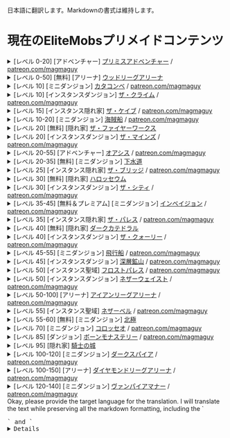 日本語に翻訳します。Markdownの書式は維持します。

# 現在のEliteMobsプリメイドコンテンツ

<details>
<summary>[レベル 0-20] [アドベンチャー] <a href="https://magmaguy.itch.io/primis">プリミスアドベンチャー</a> / <a href="https://www.patreon.com/posts/adventure-primis-71274573">patreon.com/magmaguy</a></summary>

この広大なアドベンチャーマップには、クエスト、戦利品、そして様々な挑戦的なモブが満載されており、プレイヤーをEliteMobsの世界に没入させるように設計されています。魅力的なゲームプレイを通して、プレイヤーはEliteMobsのメカニクスと機能をエキサイティングでインタラクティブな方法で学ぶことができます。MMORPGのファンは、お気に入りのMMOを彷彿とさせる要素があり、この体験を馴染み深く魅力的に感じるでしょう。
  
<pre>
EliteMobs情報: 
推奨レベル: 0 - 20- ソロ可能コンテンツ 
ボス: 957 地域 [200 ユニーク + 援軍 + フェーズ + 遷移ブロック] 
カスタムモデル: 11 (現在一部未実装、WIP)
ユニークアイテム: 153
宝箱: 25 ユニーク
クエスト: 98
NPC: 255 ユニーク
アリーナ: 1
難易度: プレイヤー2人推奨
マップタイプ: ワールド
エンカウンタータイプ: アドベンチャー 
互換性: 
Minecraftバージョン: 1.18.1+ 
EliteMobsバージョン: 8.0.3+ クレジット: 69OzCanOfBepis, MagmaGuy, Matevagyok, Dalio, FrostCone
</pre>
</details>

<details>
<summary>[レベル 0-50] [無料] [アリーナ] <a href="https://magmaguy.itch.io/em-free-content">ウッドリーグアリーナ</a></summary>

注: ウッドリーグアリーナは、ほぼ完全にデフォルトのEliteMobsプラグインに含まれています。ビルドを取得するには、[magmaguy.itch.io](https://magmaguy.itch.io/em-free-content)から無料の冒険者ギルドハブをダウンロードするだけです！

<pre>
EliteMobs情報: 
推奨レベル: 0 - 50- ソロ可能コンテンツ 
ボス: 91 ユニークボス
ユニークアイテム: 27
ウェーブ: 50
互換性: 
Minecraftバージョン: 1.18.1+ 
EliteMobsバージョン: 8.0.3+ クレジット: 69OzCanOfBepis, MagmaGuy, Realm of Lotheridon
</pre>
</details>

<details>
<summary>[レベル 10] [ミニダンジョン] <a href="https://magmaguy.itch.io/elitemobs-catacombs">カタコンベ</a> / <a href="https://www.patreon.com/posts/lair-catacombs-62463772">patreon.com/magmaguy</a></summary>

EliteMobs 9.0.0より、このダンジョンはワールドダンジョンに変換されました！
  
<pre>
EliteMobs情報:
推奨レベル: 10 - グループコンテンツ
ボス: 4 地域 [6 ユニーク + 援軍 + 宝]
ユニークアイテム: 6
宝箱: 1
難易度: 簡単
マップタイプ: ワールド (以前はSchematicでした)
エンカウンタータイプ: 隠れ家
互換性:
Minecraftバージョン: 1.16.5+
EliteMobsバージョン: 7.3.13+
クレジット: Realm of Lotheridon & MagmaGuy
</pre>
</details>

<details>
<summary>[レベル 10] [インスタンスダンジョン] <a href="https://magmaguy.itch.io/elitemobs-theclimb">ザ・クライム</a> / <a href="https://www.patreon.com/magmaguy">patreon.com/magmaguy</a></summary>

このダンジョンはストーリーモードダンジョンシリーズの一部です。プレイヤーは、ダンジョンを通して連続した物語を織りなすクエストに乗り出すことができ、まとまりのある没入感のあるストーリーラインを提供します。アンデッドが山の鉱山から現れ、平和な村に容赦ない攻撃を仕掛けました！
  
<pre>
EliteMobs情報:
推奨レベル: 10 - グループコンテンツ
詳細は近日公開予定です。
</pre>
</details>

<details>
<summary>[レベル 15] [インスタンス隠れ家] <a href="https://magmaguy.itch.io/elitemobs-thecave">ザ・ケイブ</a> / <a href="https://www.patreon.com/magmaguy">patreon.com/magmaguy</a></summary>

このダンジョンはストーリーモードダンジョンシリーズの一部です。プレイヤーは、ダンジョンを通して連続した物語を織りなすクエストに乗り出すことができ、まとまりのある没入感のあるストーリーラインを提供します。マグマと炎の恐るべき創造物が、山の鉱山への入り口を塞いでいます！
  
<pre>
EliteMobs情報:
推奨レベル: 15 - グループコンテンツ
詳細は近日公開予定です。
</pre>
</details>

<details>
<summary>[レベル 10-20] [ミニダンジョン] <a href="https://magmaguy.itch.io/elitemobs-pirate-ship">海賊船</a> / <a href="https://www.patreon.com/posts/minidungeon-ship-62464429">patreon.com/magmaguy</a></summary>

EliteMobs 9.0.0より、このダンジョンはワールドダンジョンに変換されました！
  
<pre>
EliteMobs情報:
推奨レベル: 10-20 - ソロ/デュオコンテンツ
ボス: 28 地域 [15 ユニーク + 援軍 + フェーズ]
ユニークアイテム: 36
難易度: 普通
マップタイプ: ワールド (以前はSchematicでした)
エンカウンタータイプ: ミニダンジョン
互換性:
Minecraftバージョン: 1.16.5+
EliteMobsバージョン: 7.3.13+
クレジット: 69OzCanOfBepis, MagmaGuy
</pre>
</details>

<details>
<summary>[レベル 20] [無料] [隠れ家] <a href="https://magmaguy.itch.io/em-free-content">ザ・ファイヤーワークス</a></summary>
<pre>
EliteMobs情報:
推奨レベル: 20 - グループコンテンツ 
ボス: 1 地域 [5 ユニーク + 援軍 + フェーズ]
カスタムアイテム: 3
難易度: 難しい
マップタイプ: ワールド 
エンカウンタータイプ: 隠れ家 
互換性: Minecraftバージョン: 1.16.5+ 
EliteMobsバージョン: 7.3.13+ 
クレジット: MagmaGuy
</pre>
</details>

<details>
<summary>[レベル 20] [インスタンスダンジョン] <a href="https://magmaguy.itch.io/elitemobs-themines">ザ・マインズ</a> / <a href="https://www.patreon.com/magmaguy">patreon.com/magmaguy</a></summary>

このダンジョンはストーリーモードダンジョンシリーズの一部です。プレイヤーは、ダンジョンを通して連続した物語を織りなすクエストに乗り出すことができ、まとまりのある没入感のあるストーリーラインを提供します。山の鉱山に降りて、アンデッドの大群の発生源と、彼らを駆り立てる謎の力を明らかにしましょう。
  
<pre>
EliteMobs情報:
推奨レベル: 20 - グループコンテンツ
詳細は近日公開予定です。
</pre>
</details>

<details>
<summary>[レベル 20-55] [アドベンチャー] <a href="https://magmaguy.itch.io/elitemobs-oasis">オアシス</a> / <a href="https://www.patreon.com/posts/adventure-oasis-62464668">patreon.com/magmaguy</a></summary>

プリミスアドベンチャーマップをクリアしたプレイヤーにとって、オアシスは旅の次のステップとして最適です。さらに挑戦的なモブ、豊富なクエスト、そして発見できる素晴らしい戦利品が満載です！
  
<pre>
EliteMobs情報:
推奨レベル: 20 - 55- ソロ可能コンテンツ
ボス: 1495 地域 [96 ユニーク + 援軍 + フェーズ + 遷移ブロック]
ユニークアイテム: 62
宝箱: 23 ユニーク
難易度: ソロ可能
マップタイプ: ワールド
エンカウンタータイプ: アドベンチャー
互換性:
Minecraftバージョン: 1.16.5+
EliteMobsバージョン: 7.3.13+
クレジット: 69OzCanOfBepis, MagmaGuy
</pre>
</details>

<details>
<summary>[レベル 20-35] [無料] [ミニダンジョン] <a href="https://magmaguy.itch.io/em-free-content">下水道</a></summary>
<pre>
EliteMobs情報:
推奨レベル: 20 - 35 - ソロ/デュオコンテンツ
ボス: 280 地域 [29 ユニーク + 援軍 + 宝]
ユニークアイテム: 10
宝箱: 2 ユニーク
難易度: 普通
マップタイプ: ワールド
エンカウンタータイプ: ミニダンジョン
互換性:
Minecraftバージョン: 1.16.5+
EliteMobsバージョン: 7.3.13+
クレジット: 69OzCanOfBepis, MagmaGuy
</pre>
</details>

<details>
<summary>[レベル 25] [インスタンス隠れ家] <a href="https://magmaguy.itch.io/elitemobs-thebridge">ザ・ブリッジ</a> / <a href="https://www.patreon.com/magmaguy">patreon.com/magmaguy</a></summary>

このダンジョンはストーリーモードダンジョンシリーズの一部です。プレイヤーは、ダンジョンを通して連続した物語を織りなすクエストに乗り出すことができ、まとまりのある没入感のあるストーリーラインを提供します。山の鉱山の向こうには、古代ドワーフの地下都市があります。しかし、そこに到達する前に、何世紀にもわたって橋を守ってきた恐るべき構造物、すなわち守護者が立ちはだかります。
  
<pre>
EliteMobs情報:
推奨レベル: 25 - グループコンテンツ
詳細は近日公開予定です。
</pre>
</details>

<details>
<summary>[レベル 30] [無料] [隠れ家] <a href="https://magmaguy.itch.io/em-free-content">ハロッセウム</a></summary>
<pre>
EliteMobs情報:
推奨レベル: 30 - グループコンテンツ
ボス: 1 地域 [12 ユニーク + 援軍 + フェーズ]
ユニークアイテム: 5
難易度: 難しい
マップタイプ: ワールド
エンカウンタータイプ: 隠れ家
互換性:
Minecraftバージョン: 1.16.5+
EliteMobsバージョン: 7.3.13+
クレジット: 69OzCanOfBepis, MagmaGuy
</pre>
</details>

<details>
<summary>[レベル 30] [インスタンスダンジョン] <a href="https://magmaguy.itch.io/elitemobs-thebridge">ザ・シティ</a> / <a href="https://www.patreon.com/magmaguy">patreon.com/magmaguy</a></summary>

このダンジョンはストーリーモードダンジョンシリーズの一部です。プレイヤーは、ダンジョンを通して連続した物語を織りなすクエストに乗り出すことができ、まとまりのある没入感のあるストーリーラインを提供します。地下深くには古代ドワーフの都市があり、かつてドワーフだった住民たちは、未知の力によって狂わされ、通りをよろめき歩いています。彼らは永遠の命を与えられていますが、アンデッドではありません。この不穏な現象の背後には何があるのでしょうか？
  
<pre>
EliteMobs情報:
推奨レベル: 30 - グループコンテンツ
詳細は近日公開予定です。
</pre>
</details>

<details>
<summary>[レベル 35-45] [無料＆プレミアム] [ミニダンジョン] <a href="https://magmaguy.itch.io/the-invasion">インベイジョン</a> / <a href="https://www.patreon.com/posts/minidungeon-62491284">patreon.com/magmaguy</a></summary>

EliteMobs 9.0.0より、このダンジョンはワールドダンジョンに変換されました！
  
<pre>
EliteMobs情報 (プレミアム版): 
推奨レベル: 35 - 45 
ボス: 141 地域 [39 ユニーク + 援軍 + 宝箱] 
ユニークアイテム: 13 
難易度: 普通 
マップタイプ: ワールド (以前はSchematicでした)
タイプ: ミニダンジョン 
互換性: Minecraftバージョン: 1.17.1+ 
EliteMobsバージョン: 7.3.13+ 
クレジット: 69OzCanOfBepis, MagmaGuy
</pre>
</details>

<details>
<summary>[レベル 35] [インスタンス隠れ家] <a href="https://magmaguy.itch.io/elitemobs-thepalace">ザ・パレス</a> / <a href="https://www.patreon.com/magmaguy">patreon.com/magmaguy</a></summary>

このダンジョンはストーリーモードダンジョンシリーズの一部です。プレイヤーは、ダンジョンを通して連続した物語を織りなすクエストに乗り出すことができ、まとまりのある没入感のあるストーリーラインを提供します。ドワーフ都市の奥深く、宮殿内には狂った君主が住んでいます。君主からは暗く不自然な力が放たれており、ホールにはかすかで不気味なチャイムが響き渡っています。
  
<pre>
EliteMobs情報:
推奨レベル: 35 - グループコンテンツ
詳細は近日公開予定です。
</pre>
</details>

<details>
<summary>[レベル 40] [無料] [隠れ家] <a href="https://magmaguy.itch.io/em-free-content">ダークカテドラル</a></summary>

EliteMobs 9.0.0より、このダンジョンはワールドダンジョンに変換されました！
  
<pre>
EliteMobs情報: 
推奨レベル: 40 - グループコンテンツ 
ボス: 1 地域 [2 ユニーク + 援軍] 
ユニークアイテム: 1 難易度: 難しい 
マップタイプ: ワールド (以前はSchematicでした)
エンカウンタータイプ: 隠れ家 
互換性: 
Minecraftバージョン: 1.16.5+ 
EliteMobsバージョン: 7.3.13+ 
クレジット: 69OzCanOfBepis, MagmaGuy
</pre>
</details>

<details>
<summary>[レベル 40] [インスタンスダンジョン] <a href="https://magmaguy.itch.io/elitemobs-thequarry">ザ・クォーリー</a> / <a href="https://www.patreon.com/magmaguy">patreon.com/magmaguy</a></summary>

このダンジョンはストーリーモードダンジョンシリーズの一部です。プレイヤーは、ダンジョンを通して連続した物語を織りなすクエストに乗り出すことができ、まとまりのある没入感のあるストーリーラインを提供します。豊富な鉱石と無数の宝石の中で、ドワーフたちは富を求めて地球の奥深くまで掘り進んできました。リフトに乗って、この採石場がどこまで広がり、どこにつながっているのかを探検しましょう。これらの深部をさまよう狂ったドワーフの掘削者、鉱夫、そして王室の呪文使いに注意してください。
  
<pre>
EliteMobs情報:
推奨レベル: 40 - グループコンテンツ
詳細は近日公開予定です。
</pre>
</details>

<details>
<summary>[レベル 45-55] [ミニダンジョン] <a href="https://magmaguy.itch.io/elitemobs-airship">飛行船</a> / <a href="https://www.patreon.com/posts/minidungeon-62491142">patreon.com/magmaguy</a></summary>

EliteMobs 9.0.0より、このダンジョンはワールドダンジョンに変換されました！
  
<pre>
EliteMobs情報:
推奨レベル: 45 - 55
ボス: 67 地域 [13 ユニーク + 援軍]
ユニークアイテム: 15
難易度: 普通
マップタイプ: ワールド (以前はSchematicでした)
エンカウンタータイプ: ミニダンジョン
互換性:
Minecraftバージョン: 1.16.5+
EliteMobsバージョン: 7.3.13+
クレジット: Realm of Lotheridon, 69OzCanOfBepis
</pre>
</details>

<details>
<summary>[レベル 45] [インスタンスダンジョン] <a href="https://magmaguy.itch.io/elitemobs-thedeepmines">深層鉱山</a> / <a href="https://www.patreon.com/magmaguy">patreon.com/magmaguy</a></summary>

このダンジョンはストーリーモードダンジョンシリーズの一部です。プレイヤーは、ダンジョンを通して連続した物語を織りなすクエストに乗り出すことができ、まとまりのある没入感のあるストーリーラインを提供します。採石場のリフトは限界に達しますが、その先にはドワーフの貪欲さが彼らを導いた深層鉱山があります。これらの鉱山はネザー自体にまで伸びており、ネザー領域からの強力な存在が影でうろついています。
  
<pre>
EliteMobs情報:
推奨レベル: 45 - グループコンテンツ
詳細は近日公開予定です。
</pre>
</details>

<details>
<summary>[レベル 50] [インスタンス聖域] <a href="https://magmaguy.itch.io/frost-palace-sanctum">フロストパレス</a> / <a href="https://www.patreon.com/posts/72982655">patreon.com/magmaguy</a></summary>

スキル、知恵、そしてこれまでに習得したEliteMobsの知識を試したいプレイヤーグループにとって完璧な挑戦です。
忘れられないボス戦になるでしょう！
  
<pre>
EliteMobs情報:
推奨レベル: 50
ボス: 1 地域 [11 ユニーク + 援軍 + フェーズ]
ユニークアイテム: 36
ユニークパワー: 6
カスタムモデル: 5 (ボス3体、アイテム2個)
難易度: ノーマル + ハード + ミシック
マップタイプ: ワールド
エンカウンタータイプ: 聖域
互換性:  Minecraftバージョン: 1.18.2+
EliteMobsバージョン: 8.3.1+
クレジット: Dalio - マップ, Agnet75 - 音楽, MagmaGuy
</pre>
</details>

<details>
<summary>[レベル 50] [インスタンスダンジョン] <a href="https://magmaguy.itch.io/elitemobs-thenetherwastes">ネザーウェイスト</a> / <a href="https://www.patreon.com/magmaguy">patreon.com/magmaguy</a></summary>

このダンジョンはストーリーモードダンジョンシリーズの一部です。プレイヤーは、ダンジョンを通して連続した物語を織りなすクエストに乗り出すことができ、まとまりのある没入感のあるストーリーラインを提供します。ネザーウェイストは、誰も知らない領域であり、未知のネザーのクリーチャーがその荒涼とした道をさまよっています。その中心からは、不気味な鐘の音に区切られた、忘れられない共鳴が響き渡ります。それは、聞く者すべてを不安にさせる不自然な音です。
  
<pre>
EliteMobs情報:
推奨レベル: 50 - グループコンテンツ
詳細は近日公開予定です。
</pre>
</details>

<details>
<summary>[レベル 50-100] [アリーナ] <a href="https://magmaguy.itch.io/arena-iron-league-arena">アイアンリーグアリーナ</a> / <a href="https://www.patreon.com/posts/arena-iron-arena-76940965">patreon.com/magmaguy</a></summary>
<pre>
EliteMobs情報:
推奨レベル: 50 - 100- グループ推奨
ボス: 91 ユニーク
ユニークアイテム: 27 
難易度: 難しい
マップタイプ: ワールド
エンカウンタータイプ: アリーナ
互換性: Minecraftバージョン: 1.18.2+ 
EliteMobsバージョン: 8.3.8+
クレジット: Frostcone, MagmaGuy, Delio
</pre>
</details>

<details>
<summary>[レベル 55] [インスタンス聖域] <a href="https://magmaguy.itch.io/elitemobs-thenetherbell">ネザーベル</a> / <a href="https://www.patreon.com/magmaguy">patreon.com/magmaguy</a></summary>

このダンジョンはストーリーモードダンジョンシリーズの一部です。プレイヤーは、ダンジョンを通して連続した物語を織りなすクエストに乗り出すことができ、まとまりのある没入感のあるストーリーラインを提供します。誰も足を踏み入れるべきではないネザーの奥深くには、死と腐敗の忘れられない光景が広がっています。悪夢でさえ想像できない虚無からのクリーチャーが、これらの見捨てられた土地をうろついています。この荒廃の中心には、何世紀にもわたるネザーの崩壊するエネルギーから生まれたグロテスクな創造物、虚無の鐘として知られる忌まわしきものが立っています。その絶え間ない鳴り響きとチャイムは、それを聞く者の心に不吉な約束を織り込み、想像を絶する富と力で彼らを誘惑します。その共鳴は心の奥深くに響き渡り、揺るぎない忘れられない存在感を放っています。
  
<pre>
EliteMobs情報: 
推奨レベル: 55 - グループ推奨 
ボス: 27 ユニーク 
ユニークアイテム: 30
カスタムパワー: 15
難易度: 3つの異なる難易度: ノーマル、ハード、ミシック！
マップタイプ: インスタンスワールド 
エンカウンタータイプ: 聖域
互換性: 
Minecraftバージョン: 1.21+   
EliteMobsバージョン: 9.0.2+ 
クレジット: Frostcone, MagmaGuy, Dali_
</pre>
</details>

<details>
<summary>[レベル 55-60] [無料] [ミニダンジョン] <a href="https://magmaguy.itch.io/em-free-content">北極</a></summary>

ホリデーシーズンにサーバーに追加するのに最適なダンジョンで、冬の精神を捉え、皆をお祭り気分にさせます。
  
<pre>
EliteMobs情報:
推奨レベル: 55 - 60 - ソロ/デュオコンテンツ
ボス: 47 地域 [8 ユニーク + 援軍 + フェーズ + 宝]
ユニークアイテム: 7
難易度: 普通
マップタイプ: ワールド
エンカウンタータイプ: ミニダンジョン
互換性:
Minecraftバージョン: 1.16.5+
EliteMobsバージョン: 7.3.0+
クレジット: 69OzCanOfBepis, MagmaGuy
</pre>
</details>

<details>
<summary>[レベル 70] [ミニダンジョン] <a href="https://magmaguy.itch.io/elitemobs-colosseum">コロッセオ</a> / <a href="https://www.patreon.com/posts/lair-colosseum-62465500">patreon.com/magmaguy</a></summary>

EliteMobs 9.0.0より、このダンジョンはワールドダンジョンに変換されました！
  
<pre>
推奨レベル: 70 - グループコンテンツ 
ボス: 10 地域 [7 ユニーク + 援軍 + フェーズ] 
ユニークアイテム: 3 
難易度: 難しい 
マップタイプ: ワールド (以前はSchematicでした) 
エンカウンタータイプ: 隠れ家 
互換性: 
Minecraftバージョン: 1.16.5+ 
EliteMobsバージョン: 7.3.13+ 
クレジット: Maldini & MagmaGuy
</pre>
</details>

<details>
<summary>[レベル 85] [ダンジョン] <a href="https://magmaguy.itch.io/dungeon-bone-monastery">ボーンモナステリー</a> / <a href="https://www.patreon.com/posts/dungeon-bone-76941562">patreon.com/magmaguy</a></summary>

修道院で恐ろしいことが起こっています。修道士たちは追い払われ、冷酷なアンデッドやスケルトンが敷地内をうろついているという噂があります！
  
<pre>
EliteMobs情報: 
推奨レベル: 85
ボス: 29 ユニーク
ユニークアイテム: 87 
難易度: 難しい 
マップタイプ: ワールド
エンカウンタータイプ: ダンジョン 
互換性: Minecraftバージョン: 1.18.2+ 
EliteMobsバージョン: 8.3.8+ 
クレジット: Matevagyok, 69OzCanOfBepis, MagmaGuy
</pre>
</details>

<details>
<summary>[レベル 95] [隠れ家] <a href="#">騎士の城</a></summary>

騎士たちとその古代の指導者、シャルルマーニュに挑戦する勇気がありますか？
  
<pre>
EliteMobs情報:
推奨レベル: 95
ボス: 15 地域 [12 ユニーク + 援軍 + フェーズ]  
ユニークアイテム: 6 
難易度: 難しい  
マップタイプ: ワールド  
エンカウンタータイプ: 隠れ家
互換性:  
Minecraftバージョン: 1.18.2+  
EliteMobsバージョン: 8.3.8+  
クレジット: MagmaGuy, FrostCone, Matevagyok
</pre>
</details>

<details>
<summary>[レベル 100-120] [ミニダンジョン] <a href="https://magmaguy.itch.io/elitemobs-the-dark-spire">ダークスパイア</a> / <a href="https://www.patreon.com/posts/minidungeon-dark-62465765">patreon.com/magmaguy</a></summary>

ダークスパイアはネザーの奥深くで待っています。これらの悪魔は普通のネザーモブではありません。注意してください！
  
<pre>
EliteMobs情報: 
推奨レベル: 100 - 120 
ボス: 184 地域 [27 ユニーク + 援軍 + フェーズ + 宝] 
ユニークアイテム: 12 
宝箱: 17 ユニーク 
難易度: 難しい 
マップタイプ: ワールド 
エンカウンタータイプ: ミニダンジョン 
互換性: 
Minecraftバージョン: 1.16.5+ 
EliteMobsバージョン: 7.3.13+ 
クレジット: 69OzCanOfBepis
</pre>
</details>

<details>
<summary>[レベル 100-150] [アリーナ] <a href="https://magmaguy.itch.io/elitemobs-diamondarena">ダイヤモンドリーグアリーナ</a> / <a href="https://www.patreon.com/posts/lair-catacombs-62463772">patreon.com/magmaguy</a></summary>
<pre>
EliteMobs情報:
推奨レベル: 100-150 - グループコンテンツ
詳細は近日公開予定です。
</pre>
</details>

<details>
<summary>[レベル 120-140] [ミニダンジョン] <a href="https://magmaguy.itch.io/the-vampire-manor">ヴァンパイアマナー</a> / <a href="https://www.patreon.com/posts/minidungeon-62465872">patreon.com/magmaguy</a></summary>
</details>Okay, please provide the target language for the translation. I will translate the text while preserving all the markdown formatting, including the `<pre>` and `<details>` tags.
